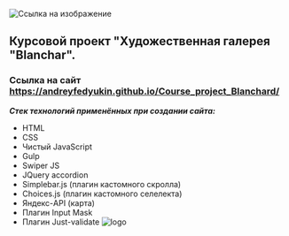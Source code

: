 ![Ссылка на изображение](https://user-images.githubusercontent.com/81571422/219500560-99cc418a-fc3d-4b1d-85ef-a4053b03d1ae.svg)

## Курсовой проект "Художественная галерея "Blanchar".

### Ссылка на сайт https://andreyfedyukin.github.io/Course_project_Blanchard/

**_Стек технологий применённых при создании сайта:_**

- HTML
- CSS
- Чистый JavaScript
- Gulp
- Swiper JS
- JQuery accordion
- Simplebar.js (плагин кастомного скролла)
- Choices.js (плагин кастомного селелекта)
- Яндекс-API (карта)
- Плагин Input Mask
- Плагин Just-validate
![logo]()
